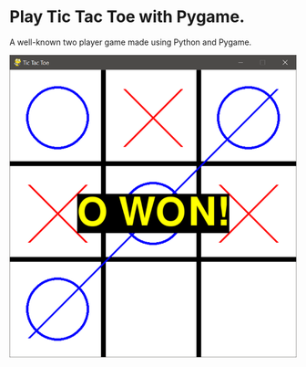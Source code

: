 # Play Tic Tac Toe with Pygame.
A well-known two player game made using Python and Pygame.

![alt text](https://github.com/thaimynguyen/Tic_Tac_Toe_Pygame/blob/main/2021-08-12%2023_24_16-Tic%20Tac%20Toe.png)
